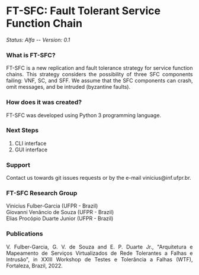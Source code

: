 FT-SFC: Fault Tolerant Service Function Chain
========================================================

*Status: Alfa -- Version: 0.1*

### What is FT-SFC?

<p align="justify">FT-SFC is a new replication and fault tolerance strategy for service function chains. This strategy considers the possibility of three SFC components failing: VNF, SC, and SFF. We assume that the SFC components can crash, omit messages, and be intruded (byzantine faults).<br/></p>

### How does it was created?

<p align="justify">FT-SFC was developed using Python 3 programming language.</p>

### Next Steps

1. CLI interface<br/>
2. GUI interface

### Support

<p align="justify">Contact us towards git issues requests or by the e-mail vinicius@inf.ufpr.br.</p>

### FT-SFC Research Group

Vinicius Fulber-Garcia (UFPR - Brazil)<br/>
Giovanni Venâncio de Souza (UFPR - Brazil)<br/>
Elias Procópio Duarte Junior (UFPR - Brazil)

### Publications

<p align="justify">V. Fulber-Garcia, G. V. de Souza and E. P. Duarte Jr., "Arquitetura e Mapeamento de Serviços Virtualizados de Rede Tolerantes a Falhas e Intrusão", in XXIII Workshop de Testes e Tolerância a Falhas (WTF), Fortaleza, Brazil, 2022.</p>